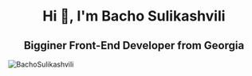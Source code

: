 <h1 align="center">Hi 👋, I'm Bacho Sulikashvili</h1>
<h2 align="center">Bigginer Front-End Developer from Georgia</h2>

<p align="left"> <img src="https://komarev.com/ghpvc/?username=BachoSulikashvilili&label=Profile%20views&color=3f5427&style=plastic" alt="BachoSulikashvili" /> </p>
<!--
**BachoSulikashvili/BachoSulikashvili** is a ✨ _special_ ✨ repository because its `README.md` (this file) appears on your GitHub profile.

Here are some ideas to get you started:

- 🔭 I’m currently working on ...
- 🌱 I’m currently learning ...
- 👯 I’m looking to collaborate on ...
- 🤔 I’m looking for help with ...
- 💬 Ask me about ...
- 📫 How to reach me: ...
- 😄 Pronouns: ...
- ⚡ Fun fact: ...
-->
